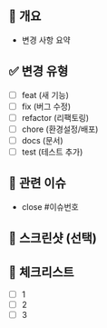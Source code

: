 ## 📌 개요
- 변경 사항 요약

## ✅ 변경 유형
- [ ] feat (새 기능)
- [ ] fix (버그 수정)
- [ ] refactor (리팩토링)
- [ ] chore (환경설정/배포)
- [ ] docs (문서)
- [ ] test (테스트 추가)

## 🔗 관련 이슈
- close #이슈번호

## 📸 스크린샷 (선택)

## 🚦 체크리스트
- [ ] 1
- [ ] 2
- [ ] 3
